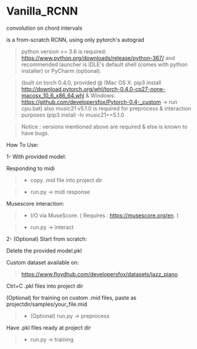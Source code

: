 # Vanilla_RCNN
convolution on chord intervals

is a from-scratch RCNN, using only pytorch's autograd

>python version >= 3.6 is required: https://www.python.org/downloads/release/python-367/ and recommended launcher is IDLE's default shell (comes with python installer) or PyCharm (optional).

>(built on torch 0.4.0, provided @ (Mac OS X: pip3 install http://download.pytorch.org/whl/torch-0.4.0-cp27-none-macosx_10_6_x86_64.whl & Windows: https://github.com/developersfox/Pytorch-0.4-_custom -> 
run cpu.bat)
also music21 v5.1.0 is required for preprocess 
& interaction purposes
(pip3 install -Iv music21==5.1.0


>Notice : versions mentioned above are required & else is known to have bugs.



How To Use:


1- With provided model:


Responding to midi


>- copy .mid file into project dir


>- run.py -> midi response


Musescore interaction: 

>- I/O via MuseScore. ( Requires : https://musescore.org/en. )

>- run.py -> interact


2- (Optional) Start from scratch:

Delete the provided model.pkl

Custom dataset available on:
>https://www.floydhub.com/developersfox/datasets/jazz_piano

Ctrl+C .pkl files into project dir




(Optional) for training on custom .mid files, paste as projectdir/samples/your_file.mid

>- (Optional) run.py -> preprocess


Have .pkl files ready at project dir

>- run.py -> training


